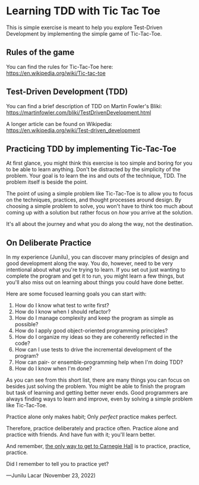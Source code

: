 # Learning TDD with Tic Tac Toe

This is simple exercise is meant to help you explore Test-Driven Development by implementing the simple game of Tic-Tac-Toe.

## Rules of the game

You can find the rules for Tic-Tac-Toe here:
https://en.wikipedia.org/wiki/Tic-tac-toe

## Test-Driven Development (TDD)

You can find a brief description of TDD on Martin Fowler's Bliki:
https://martinfowler.com/bliki/TestDrivenDevelopment.html

A longer article can be found on Wikipedia:
https://en.wikipedia.org/wiki/Test-driven_development

## Practicing TDD by implementing Tic-Tac-Toe

At first glance, you might think this exercise is too simple and boring for you to be able to learn anything. Don't be distracted by the simplicity of the problem. Your goal is to learn the ins and outs of the technique, TDD. The problem itself is beside the point. 

The point of using a simple problem like Tic-Tac-Toe is to allow you to focus on the techniques, practices, and thought processes around design. By choosing a simple problem to solve, you won't have to think too much about coming up with a solution but rather focus on _how_ you arrive at the solution. 

It's all about the journey and what you do along the way, not the destination. 

## On Deliberate Practice

In my experience (Junilu), you can discover many principles of design and good development along the way. You do, however, need to be very intentional about what you're trying to learn. If you set out just wanting to complete the program and get it to run, you might learn a few things, but you'll also miss out on learning about things you could have done better.

Here are some focused learning goals you can start with:

1. How do I know what test to write first?
2. How do I know when I should refactor?
3. How do I manage complexity and keep the program as simple as possible?
4. How do I apply good object-oriented programming principles?
5. How do I organize my ideas so they are coherently reflected in the code?
6. How can I use tests to drive the incremental development of the program?
7. How can pair- or ensemble-programming help when I'm doing TDD?
8. How do I know when I'm done?

As you can see from this short list, there are many things you can focus on besides just solving the problem. You might be able to finish the program but task of learning and getting better never ends. Good programmers are always finding ways to learn and improve, even by solving a simple problem like Tic-Tac-Toe.

Practice alone only makes habit; Only _perfect_ practice makes perfect.

Therefore, practice deliberately and practice often. Practice alone and practice with friends. And have fun with it; you'll learn better.

And remember, [the only way to get to Carnegie Hall](http://robert-inman.com/blog/2016/2/11/how-do-you-get-to-carnegie-hall) is to practice, practice, practice.

Did I remember to tell you to practice yet?

&mdash;Junilu Lacar (November 23, 2022)